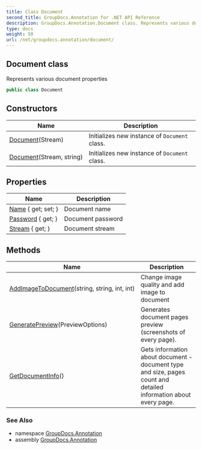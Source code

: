 ```yaml
---
title: Class Document
second_title: GroupDocs.Annotation for .NET API Reference
description: GroupDocs.Annotation.Document class. Represents various document properties
type: docs
weight: 50
url: /net/groupdocs.annotation/document/
---
```

## Document class

Represents various document properties

```csharp
public class Document
```

## Constructors

| Name | Description |
| --- | --- |
| [Document](document/#constructor)(Stream) | Initializes new instance of `Document` class. |
| [Document](document/#constructor_1)(Stream, string) | Initializes new instance of `Document` class. |

## Properties

| Name | Description |
| --- | --- |
| [Name](../../groupdocs.annotation/document/name/) { get; set; } | Document name |
| [Password](../../groupdocs.annotation/document/password/) { get; } | Document password |
| [Stream](../../groupdocs.annotation/document/stream/) { get; } | Document stream |

## Methods

| Name | Description |
| --- | --- |
| [AddImageToDocument](../../groupdocs.annotation/document/addimagetodocument/)(string, string, int, int) | Change image quality and add image to document |
| [GeneratePreview](../../groupdocs.annotation/document/generatepreview/)(PreviewOptions) | Generates document pages preview (screenshots of every page). |
| [GetDocumentInfo](../../groupdocs.annotation/document/getdocumentinfo/)() | Gets information about document - document type and size, pages count and detailed information about every page. |

### See Also

* namespace [GroupDocs.Annotation](../../groupdocs.annotation/)
* assembly [GroupDocs.Annotation](../../)


